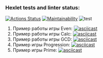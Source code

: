 ### Hexlet tests and linter status:
[![Actions Status](https://github.com/JoJoCrit/java-project-lvl1/workflows/hexlet-check/badge.svg)](https://github.com/JoJoCrit/java-project-lvl1/actions)
[![Maintainability](https://api.codeclimate.com/v1/badges/a99a88d28ad37a79dbf6/maintainability)](https://codeclimate.com/github/codeclimate/codeclimate/maintainability)
![test](https://github.com/JoJoCrit/java-project-lvl1/actions/workflows/test.yml/badge.svg)
1. Пример работы игры Even: 
[![asciicast](https://asciinema.org/a/482181.svg)](https://asciinema.org/a/482181)
2. Пример работы игры Calc:
[![asciicast](https://asciinema.org/a/482185.svg)](https://asciinema.org/a/482185)
3. Пример работы игры GCD:
[![asciicast](https://asciinema.org/a/482191.svg)](https://asciinema.org/a/482191)
4. Пример игры Progression:
[![asciicast](https://asciinema.org/a/482196.svg)](https://asciinema.org/a/482196)
5. Пример игры Prime:
[![asciicast](https://asciinema.org/a/482197.svg)](https://asciinema.org/a/482197)
